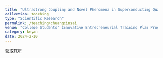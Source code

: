 ```yaml
---
title: "Ultrastrong Coupling and Novel Phenomena in Superconducting Quantum Circuits"
collection: teaching
type: "Scientific Research"
permalink: /teaching/chuangxinsai
venue: "College Students' Innovative Entrepreneurial Training Plan Program(National Level)"
category: keyan
date: 2024-2-10
---
```


[获取PDF](http://ShangrunLu666.github.io/files/超导量子电路中的超强耦合和新奇现象结题论文.pdf)
